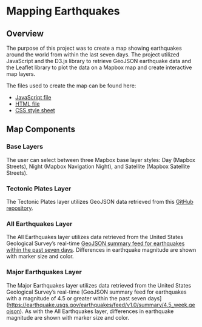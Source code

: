 # Mapping Earthquakes

## Overview
The purpose of this project was to create a map showing earthquakes around the world from within the last seven days. The project utilized JavaScript and the D3.js library to retrieve GeoJSON earthquake data and the Leaflet library to plot the data on a Mapbox map and create interactive map layers. 

The files used to create the map can be found here:
-    [JavaScript file](final/static/js/logic.js)
-    [HTML file](final/index.html)
-    [CSS style sheet](final/static/css/style.css)  

## Map Components

### Base Layers
The user can select between three Mapbox base layer styles: Day (Mapbox Streets), Night (Mapbox Navigation Night), and Satellite (Mapbox Satellite Streets).  

### Tectonic Plates Layer
The Tectonic Plates layer utilizes GeoJSON data retrieved from this [GitHub repository]( https://raw.githubusercontent.com/fraxen/tectonicplates/master/GeoJSON/PB2002_boundaries.json).

### All Earthquakes Layer
The All Earthquakes layer utilizes data retrieved from the United States Geological Survey’s real-time [GeoJSON summary feed for earthquakes within the past seven days]( https://earthquake.usgs.gov/earthquakes/feed/v1.0/summary/all_week.geojson). Differences in earthquake magnitude are shown with marker size and color.

### Major Earthquakes Layer
The Major Earthquakes layer utilizes data retrieved from the United States Geological Survey’s real-time [GeoJSON summary feed for earthquakes with a magnitude of 4.5 or greater within the past seven days] (https://earthquake.usgs.gov/earthquakes/feed/v1.0/summary/4.5_week.geojson). As with the All Earthquakes layer, differences in earthquake magnitude are shown with marker size and color.
